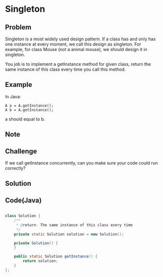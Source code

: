 Singleton
===


Problem
-------

Singleton is a most widely used design pattern. If a class has and only has one instance at every moment, we call this design as singleton. For example, for class Mouse (not a animal mouse), we should design it in singleton.

You job is to implement a getInstance method for given class, return the same instance of this class every time you call this method.

Example
-------

In Java:

    A a = A.getInstance();
    A b = A.getInstance();

a should equal to b.

Note
---------

Challenge
---------

If we call getInstance concurrently, can you make sure your code could run correctly?

Solution
--------



Code(Java)
----------

```java

class Solution {
    /**
     * @return: The same instance of this class every time
     */
    private static Solution solution = new Solution();

    private Solution() {
    }

    public static Solution getInstance() {
        return solution;
    }
};
```